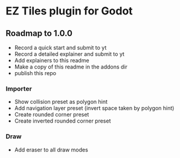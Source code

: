 # EZ Tiles plugin for Godot

## Roadmap to 1.0.0

- Record a quick start and submit to yt
- Record a detailed explainer and submit to yt
- Add explainers to this readme
- Make a copy of this readme in the addons dir
- publish this repo

### Importer
- Show collision preset as polygon hint
- Add navigation layer preset (invert space taken by polygon hint)
- Create rounded corner preset
- Create inverted rounded corner preset

### Draw
- Add eraser to all draw modes
